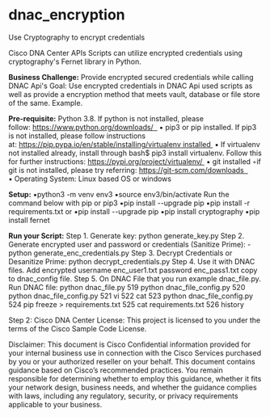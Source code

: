 # dnac_encryption
Use Cryptography to encrypt credentials

Cisco DNA Center APIs Scripts can utilize encrypted credentials using cryptography's Fernet library in Python.

**Business Challenge:** Provide encrypted secured credentials while calling DNAC Api's
Goal: Use encrypted credentials in DNAC Api used scripts as well as provide a encryption method that meets vault, database or file store of the same. 
Example.

**Pre-requisite:** Python 3.8. If python is not installed, please follow: https://www.python.org/downloads/  
▪ pip3 or pip installed. If pip3 is not installed, please follow instructions at: https://pip.pypa.io/en/stable/installing/virtualenv installed 
▪ If virtualenv not installed already, install through bash$ pip3 install virtualenv. Follow this for further instructions: https://pypi.org/project/virtualenv/ 
▪ git installed ◦if git is not installed, please try referring: https://git-scm.com/downloads  
▪ Operating System: Linux based OS or windows

**Setup:**
▪python3 -m venv env3 
▪source env3/bin/activate
Run the command below with pip or pip3
▪pip install --upgrade pip 
▪pip install -r requirements.txt
or 
▪pip install --upgrade pip
▪pip install cryptography
▪pip install fernet

**Run your Script:**
Step 1. Generate key: python generate_key.py
Step 2. Generate encrypted user and password or credentials (Sanitize Prime): - python generate_enc_credentials.py
Step 3. Decrypt Credentials or Desanitize Prime: python decrypt_credentials.py 
Step 4. Use it with DNAC files. Add encrypted username enc_user1.txt password enc_pass1.txt copy to dnac_config file.
Step 5. On DNAC File that you run example dnac_file.py. Run DNAC file: python dnac_file.py
  519  python dnac_file_config.py
  520  python dnac_file_config.py
  521  vi 
  522  cat 
  523  python dnac_file_config.py
  524  pip freeze > requirements.txt
  525  cat requirements.txt 
  526  history

Step 2:
Cisco DNA Center License: This project is licensed to you under the terms of the Cisco Sample Code License.

Disclaimer: This document is Cisco Confidential information provided for your internal business use in connection with the Cisco Services purchased
by you or your authorized reseller on your behalf. This document contains guidance based on Cisco’s recommended practices. You remain responsible for 
determining whether to employ this guidance, whether it fits your network design, business needs, and whether the guidance complies with laws, 
including any regulatory, security, or privacy requirements applicable to your business.
